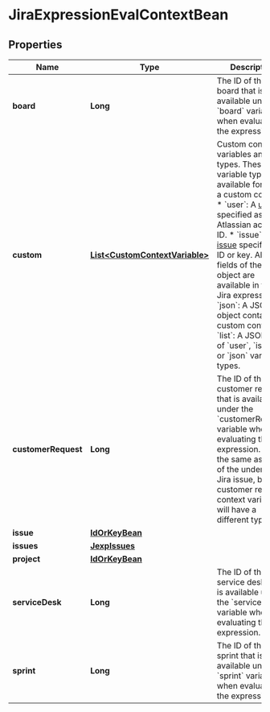 

# JiraExpressionEvalContextBean


## Properties

| Name | Type | Description | Notes |
|------------ | ------------- | ------------- | -------------|
|**board** | **Long** | The ID of the board that is available under the &#x60;board&#x60; variable when evaluating the expression. |  [optional] |
|**custom** | [**List&lt;CustomContextVariable&gt;**](CustomContextVariable.md) | Custom context variables and their types. These variable types are available for use in a custom context:   *  &#x60;user&#x60;: A [user](https://developer.atlassian.com/cloud/jira/platform/jira-expressions-type-reference#user) specified as an Atlassian account ID.  *  &#x60;issue&#x60;: An [issue](https://developer.atlassian.com/cloud/jira/platform/jira-expressions-type-reference#issue) specified by ID or key. All the fields of the issue object are available in the Jira expression.  *  &#x60;json&#x60;: A JSON object containing custom content.  *  &#x60;list&#x60;: A JSON list of &#x60;user&#x60;, &#x60;issue&#x60;, or &#x60;json&#x60; variable types. |  [optional] |
|**customerRequest** | **Long** | The ID of the customer request that is available under the &#x60;customerRequest&#x60; variable when evaluating the expression. This is the same as the ID of the underlying Jira issue, but the customer request context variable will have a different type. |  [optional] |
|**issue** | [**IdOrKeyBean**](IdOrKeyBean.md) |  |  [optional] |
|**issues** | [**JexpIssues**](JexpIssues.md) |  |  [optional] |
|**project** | [**IdOrKeyBean**](IdOrKeyBean.md) |  |  [optional] |
|**serviceDesk** | **Long** | The ID of the service desk that is available under the &#x60;serviceDesk&#x60; variable when evaluating the expression. |  [optional] |
|**sprint** | **Long** | The ID of the sprint that is available under the &#x60;sprint&#x60; variable when evaluating the expression. |  [optional] |



